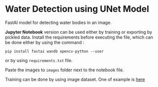 # **Water Detection using UNet Model**
FastAI model for detecting water bodies in an image.


**Jupyter Notebook** version can be used either by training or exporting by pickled data.
Install the requirements before executing the file, which can be done either by using the command :
```
pip install fastai wandb opencv-python --user
```
or by using `requirements.txt` file.

Paste the images to `images` folder next to the notebook file.

Training can be done by using image dataset. One of example is [here](https://github.com/adarshrao1/image-dataset)

